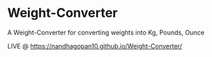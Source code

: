 # Weight-Converter
A Weight-Converter for converting weights into Kg, Pounds, Ounce


LIVE @ https://nandhagopan10.github.io/Weight-Converter/
